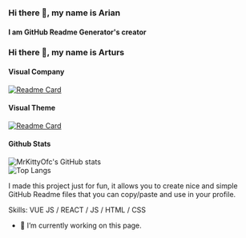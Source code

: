 ### Hi there 👋, my name is Arian
#### I am GitHub Readme Generator's creator

### Hi there 👋, my name is Arturs

#### Visual Company
[![Readme Card](https://github-readme-stats.vercel.app/api/pin/?username=VisualRoblox&repo=Roblox&theme=transparent)](https://github.com/VisualRoblox/Roblox)

#### Visual Theme
[![Readme Card](https://github-readme-stats.vercel.app/api/pin/?username=MrKittyOfc&repo=Visual-Theme&theme=transparent)](https://github.com/MrKittyOfc/Visual-Theme)

#### Github Stats
<div class="card">
  <picture>
    <source srcset="https://github-readme-stats.vercel.app/api?username=MrKittyOfc&show_icons=true&theme=transparent" media="(prefers-color-scheme: dark)" />
    <source srcset="https://github-readme-stats.vercel.app/api?username=MrKittyOfc&show_icons=true" media="(prefers-color-scheme: light), (prefers-color-scheme: no-preference)" />
    <img src="https://github-readme-stats.vercel.app/api?username=MrKittyOfc&show_icons=true" alt="MrKittyOfc's GitHub stats" />
  </picture>
</div>
<div class="card">
  <picture>
    <source srcset="https://github-readme-stats.vercel.app/api/top-langs/?username=anuraghazra&exclude_repo=github-readme-stats,anuraghazra.github.io&theme=transparent" media="(prefers-color-scheme: dark)" />
    <source srcset="https://github-readme-stats.vercel.app/api/top-langs/?username=anuraghazra&exclude_repo=github-readme-stats,anuraghazra.github.io&theme=transparent" media="(prefers-color-scheme: light), (prefers-color-scheme: no-preference)" />
    <img src="https://github-readme-stats.vercel.app/api/top-langs/?username=anuraghazra&exclude_repo=github-readme-stats,anuraghazra.github.io&theme=transparent" alt="Top Langs" />
  </picture>
</div>

I made this project just for fun, it allows you to create nice and simple GitHub Readme files that you can copy/paste and use in your profile.

Skills: VUE JS / REACT / JS / HTML / CSS

- 🔭 I’m currently working on this page. 
